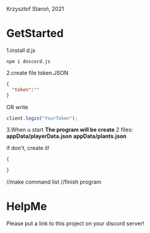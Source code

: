 Krzysztof Staroń, 2021


# GetStarted
1.install d.js
```
npm i doscord.js
```
2.create file token.JSON
```JSON
{
  "token":""
}
```
OR write
```JavaScript
client.login("YourToken");
```

3.When u start **The program will be create** 2 files:
**appData/playerData.json**
**appData/plants.json**

if don't, create it!
```JSON
{

}
```
//make command list
//finish program

# HelpMe
Please put a link to this project on your discord server!
